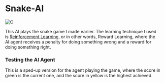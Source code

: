 # Snake-AI
![C](https://img.shields.io/badge/c-%2300599C.svg?style=for-the-badge&logo=c&logoColor=white)

This AI plays the snake game I made earlier. The learning technique I used is [Reinforcement Learning](https://en.wikipedia.org/wiki/Reinforcement_learning), or in other words, Reward Learning, where the AI agent receives a penalty for doing something wrong and a reward for doing something right.

### Testing the AI Agent
This is a sped-up version for the agent playing the game, where the score in green is the current one, and the score in yellow is the highest achieved.



